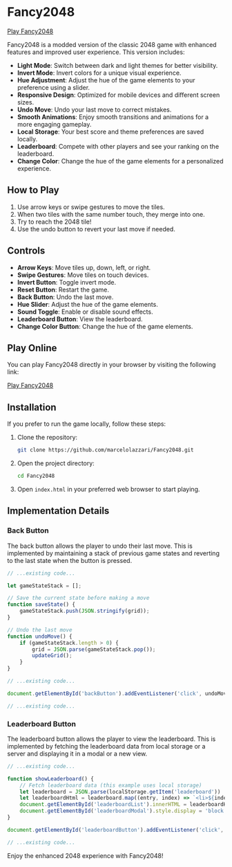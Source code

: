 # Fancy2048

[Play Fancy2048](https://marcelolazzari.github.io/Fancy2048/Mobile/)

Fancy2048 is a modded version of the classic 2048 game with enhanced features and improved user experience. This version includes:

- **Light Mode**: Switch between dark and light themes for better visibility.
- **Invert Mode**: Invert colors for a unique visual experience.
- **Hue Adjustment**: Adjust the hue of the game elements to your preference using a slider.
- **Responsive Design**: Optimized for mobile devices and different screen sizes.
- **Undo Move**: Undo your last move to correct mistakes.
- **Smooth Animations**: Enjoy smooth transitions and animations for a more engaging gameplay.
- **Local Storage**: Your best score and theme preferences are saved locally.
- **Leaderboard**: Compete with other players and see your ranking on the leaderboard.
- **Change Color**: Change the hue of the game elements for a personalized experience.

## How to Play

1. Use arrow keys or swipe gestures to move the tiles.
2. When two tiles with the same number touch, they merge into one.
3. Try to reach the 2048 tile!
4. Use the undo button to revert your last move if needed.

## Controls

- **Arrow Keys**: Move tiles up, down, left, or right.
- **Swipe Gestures**: Move tiles on touch devices.
- **Invert Button**: Toggle invert mode.
- **Reset Button**: Restart the game.
- **Back Button**: Undo the last move.
- **Hue Slider**: Adjust the hue of the game elements.
- **Sound Toggle**: Enable or disable sound effects.
- **Leaderboard Button**: View the leaderboard.
- **Change Color Button**: Change the hue of the game elements.

## Play Online

You can play Fancy2048 directly in your browser by visiting the following link:

[Play Fancy2048](https://marcelolazzari.github.io/Fancy2048/Mobile/)

## Installation

If you prefer to run the game locally, follow these steps:

1. Clone the repository:
   ```bash
   git clone https://github.com/marcelolazzari/Fancy2048.git
   ```
2. Open the project directory:
   ```bash
   cd Fancy2048
   ```
3. Open `index.html` in your preferred web browser to start playing.

## Implementation Details

### Back Button

The back button allows the player to undo their last move. This is implemented by maintaining a stack of previous game states and reverting to the last state when the button is pressed.

```javascript
// ...existing code...

let gameStateStack = [];

// Save the current state before making a move
function saveState() {
    gameStateStack.push(JSON.stringify(grid));
}

// Undo the last move
function undoMove() {
    if (gameStateStack.length > 0) {
        grid = JSON.parse(gameStateStack.pop());
        updateGrid();
    }
}

// ...existing code...

document.getElementById('backButton').addEventListener('click', undoMove);

// ...existing code...
```

### Leaderboard Button

The leaderboard button allows the player to view the leaderboard. This is implemented by fetching the leaderboard data from local storage or a server and displaying it in a modal or a new view.

```javascript
// ...existing code...

function showLeaderboard() {
    // Fetch leaderboard data (this example uses local storage)
    let leaderboard = JSON.parse(localStorage.getItem('leaderboard')) || [];
    let leaderboardHtml = leaderboard.map((entry, index) => `<li>${index + 1}. ${entry.name}: ${entry.score}</li>`).join('');
    document.getElementById('leaderboardList').innerHTML = leaderboardHtml;
    document.getElementById('leaderboardModal').style.display = 'block';
}

document.getElementById('leaderboardButton').addEventListener('click', showLeaderboard);

// ...existing code...
```

Enjoy the enhanced 2048 experience with Fancy2048!
